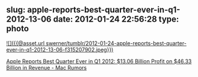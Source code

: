 slug: apple-reports-best-quarter-ever-in-q1-2012-13-06
date: 2012-01-24 22:56:28
type: photo
---

[![]({{@asset.url swerner/tumblr/2012-01-24-apple-reports-best-quarter-ever-in-q1-2012-13-06-f315207902.jpeg}})](http://www.macrumors.com/2012/01/24/apple-reports-best-quarter-ever-in-q1-2012-13-06-billion-profit-on-46-33-billion-in-revenue/)

[Apple Reports Best Quarter Ever in Q1 2012: $13.06 Billion Profit on $46.33 Billion in Revenue - Mac Rumors](http://www.macrumors.com/2012/01/24/apple-reports-best-quarter-ever-in-q1-2012-13-06-billion-profit-on-46-33-billion-in-revenue/)
